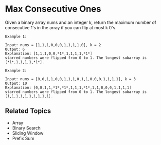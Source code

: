 # Max Consecutive Ones

Given a binary array nums and an integer k, return the maximum number of consecutive 1's in the array if you can flip at
most k 0's.

```plain
Example 1:

Input: nums = [1,1,1,0,0,0,1,1,1,1,0], k = 2
Output: 6
Explanation: [1,1,1,0,0,*1*,1,1,1,1,*1*]
starred numbers were flipped from 0 to 1. The longest subarray is [*1*,1,1,1,1,*1*].

Example 2:

Input: nums = [0,0,1,1,0,0,1,1,1,0,1,1,0,0,0,1,1,1,1], k = 3
Output: 10
Explanation: [0,0,1,1,*1*,*1*,1,1,1,*1*,1,1,0,0,0,1,1,1,1]
starred numbers were flipped from 0 to 1. The longest subarray is [1,1,1,1,1,1,1,1,1,1].
```

## Related Topics

- Array
- Binary Search
- Sliding Window
- Prefix Sum
